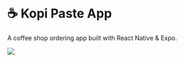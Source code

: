 # ☕ Kopi Paste App

A coffee shop ordering app built with React Native \& Expo.

![]([https://github.com/alijayy/coffee-shop/raw/main/coffee_shop.gif)

